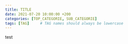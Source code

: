 ```yaml
---
title: TITLE
date: 2021-07-20 10:00:00 +200
categories: [TOP_CATEGORIE, SUB_CATEGORIE]
tags: [TAG]     # TAG names should always be lowercase
---
```


test